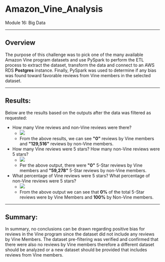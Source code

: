 # Amazon_Vine_Analysis
Module 16: Big Data

---
## Overview
The purpose of this challenge was to pick one of the many available Amazon Vine program datasets and use PySpark to perform the ETL process to extract the dataset, transform the data and connect to an AWS RDS **Postgres** instance.  Finally, PySpark was used to determine if any bias was found toward favorable reviews from Vine members in the selected dataset.

---

## Results:
Below are the results based on the outputs after the data was filtered as requested:

- How many Vine reviews and non-Vine reviews were there?
    - <image src="./Results/Total_Vine_vs_NonVine_Reviews.PNG">
    - From the above results, we can see **"0"** reviews by Vine members and **"129,516"** reviews by non-Vine members.
- How many Vine reviews were 5 stars? How many non-Vine reviews were 5 stars?
    - <image src="./Results/5-Star_Vine_vs_NonVine_Reviews.PNG">
    - Per the above output, there were **"0"** 5-Star reviews by Vine members and **"59,278"** 5-Star reviews by non-Vine members.
- What percentage of Vine reviews were 5 stars? What percentage of non-Vine reviews were 5 stars?
    - <image src="./Results/TotalCount_PercentageByMembership.PNG">
    - From the above output we can see that **0%** of the total 5-Star reviews were by Vine Members and **100%** by Non-Vine members.

---

## Summary:
In summary, no conclusions can be drawn regarding positive bias for reviews in the Vine program since the dataset did not include any reviews by Vine Members.  The dataset pre-filtering was verified and confirmed that there were also no reviews by Vine members therefore a different dataset should be analyzed or a new dataset should be provided that includes reviews from Vine members.